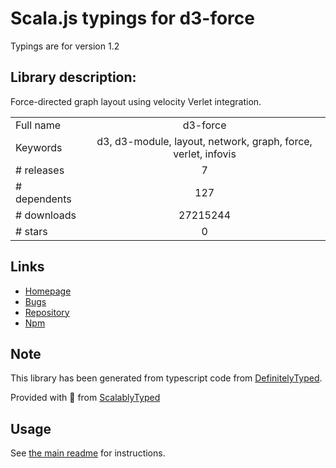 
# Scala.js typings for d3-force

Typings are for version 1.2

## Library description:
Force-directed graph layout using velocity Verlet integration.

|                    |                 |
| ------------------ | :-------------: |
| Full name          | d3-force |
| Keywords           | d3, d3-module, layout, network, graph, force, verlet, infovis |
| # releases         | 7 |
| # dependents       | 127 |
| # downloads        | 27215244 |
| # stars            | 0 |

## Links
- [Homepage](https://d3js.org/d3-force/)
- [Bugs](https://github.com/d3/d3-force/issues)
- [Repository](https://github.com/d3/d3-force)
- [Npm](https://www.npmjs.com/package/d3-force)
    


## Note
This library has been generated from typescript code from [DefinitelyTyped](https://definitelytyped.org).

Provided with :purple_heart: from [ScalablyTyped](https://github.com/oyvindberg/ScalablyTyped)

## Usage
See [the main readme](../../readme.md) for instructions.


